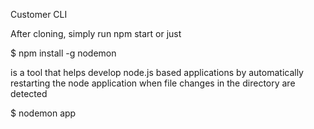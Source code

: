 Customer CLI

After cloning, simply run npm start or just

$ npm install -g nodemon

is a tool that helps develop node.js based applications by automatically restarting the node application when file changes in the directory are detected

$ nodemon app
